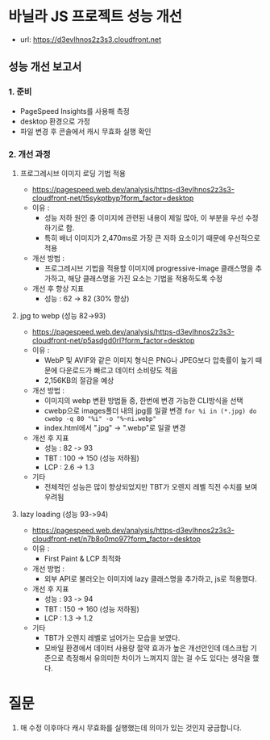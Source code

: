 # 바닐라 JS 프로젝트 성능 개선

- url: https://d3evlhnos2z3s3.cloudfront.net

## 성능 개선 보고서

### 1. 준비

- PageSpeed Insights를 사용해 측정
- desktop 환경으로 가정
- 파일 변경 후 콘솔에서 캐시 무효화 실행 확인

### 2. 개선 과정

1. 프로그레시브 이미지 로딩 기법 적용

   - https://pagespeed.web.dev/analysis/https-d3evlhnos2z3s3-cloudfront-net/t5sykptbyp?form_factor=desktop
   - 이유 :
     - 성능 저하 원인 중 이미지에 관련된 내용이 제일 많아, 이 부분을 우선 수정하기로 함.
     - 특히 배너 이미지가 2,470ms로 가장 큰 저하 요소이기 때문에 우선적으로 적용
   - 개선 방법 :
     - 프로그레시브 기법을 적용할 이미지에 progressive-image 클래스명을 추가하고, 해당 클래스명을 가진 요소는 기법을 적용하도록 수정
   - 개선 후 향상 지표
     - 성능 : 62 → 82 (30% 향상)

2. jpg to webp (성능 82→93)

   - https://pagespeed.web.dev/analysis/https-d3evlhnos2z3s3-cloudfront-net/p5asdgd0rl?form_factor=desktop
   - 이유 :
     - WebP 및 AVIF와 같은 이미지 형식은 PNG나 JPEG보다 압축률이 높기 때문에 다운로드가 빠르고 데이터 소비량도 적음
     - 2,156KB의 절감을 예상
   - 개선 방법 :
     - 이미지의 webp 변환 방법들 중, 한번에 변경 가능한 CLI방식을 선택
     - cwebp으로 images폴더 내의 jpg를 일괄 변경 `for %i in (*.jpg) do cwebp -q 80 "%i" -o "%~ni.webp"`
     - index.html에서 ".jpg" -> ".webp"로 일괄 변경
   - 개선 후 지표
     - 성능 : 82 -> 93
     - TBT : 100 -> 150 (성능 저하됨)
     - LCP : 2.6 -> 1.3
   - 기타
     - 전체적인 성능은 많이 향상되었지만 TBT가 오렌지 레벨 직전 수치를 보여 우려됨

3. lazy loading (성능 93->94)
   - https://pagespeed.web.dev/analysis/https-d3evlhnos2z3s3-cloudfront-net/n7b8o0mo97?form_factor=desktop
   - 이유 :
     - First Paint & LCP 최적화
   - 개선 방법 :
     - 외부 API로 불러오는 이미지에 lazy 클래스명을 추가하고, js로 적용했다.
   - 개선 후 지표
     - 성능 : 93 -> 94
     - TBT : 150 -> 160 (성능 저하됨)
     - LCP : 1.3 -> 1.2
   - 기타
     - TBT가 오렌지 레벨로 넘어가는 모습을 보였다.
     - 모바일 환경에서 데이터 사용량 절약 효과가 높은 개선안인데 데스크탑 기준으로 측정해서 유의미한 차이가 느껴지지 않는 걸 수도 있다는 생각을 했다.

# 질문

1. 매 수정 이후마다 캐시 무효화를 실행했는데 의미가 있는 것인지 궁금합니다.
